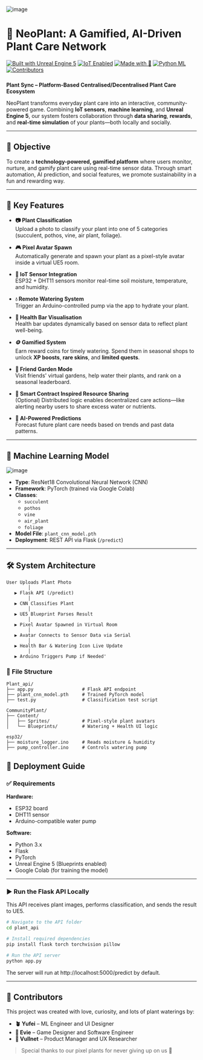 ![image](https://github.com/user-attachments/assets/b2e2fd2d-7bf3-496d-afed-6744a5109230)

# 🌿 NeoPlant: A Gamified, AI-Driven Plant Care Network
[![Built with Unreal Engine 5](https://img.shields.io/badge/Built%20with-UE5-blueviolet)]()
[![IoT Enabled](https://img.shields.io/badge/IoT-ESP32%20+DHT11-success)]()
[![Made with 💚](https://img.shields.io/badge/Made%20with-%F0%9F%92%9A%20Love%20%26%20Plants-lightgreen)]()
[![Python ML](https://img.shields.io/badge/Machine%20Learning-PyTorch-yellow)]()
[![Contributors](https://img.shields.io/badge/Team-Yufei%2C%20Evie%2C%20Vullnet-blue)]()
###

**Plant Sync – Platform-Based Centralised/Decentralised Plant Care Ecosystem**

NeoPlant transforms everyday plant care into an interactive, community-powered game. Combining **IoT sensors**, **machine learning**, and **Unreal Engine 5**, our system fosters collaboration through **data sharing**, **rewards**, and **real-time simulation** of your plants—both locally and socially.

---

## 🎯 Objective

To create a **technology-powered, gamified platform** where users monitor, nurture, and gamify plant care using real-time sensor data. Through smart automation, AI prediction, and social features, we promote sustainability in a fun and rewarding way.

---

## 🌟 Key Features

- **📷 Plant Classification**  
  Upload a photo to classify your plant into one of 5 categories (succulent, pothos, vine, air plant, foliage).

- **🎮 Pixel Avatar Spawn**  
  Automatically generate and spawn your plant as a pixel-style avatar inside a virtual UE5 room.

- **📡 IoT Sensor Integration**  
  ESP32 + DHT11 sensors monitor real-time soil moisture, temperature, and humidity.

- **💧 Remote Watering System**  
  Trigger an Arduino-controlled pump via the app to hydrate your plant.

- **💚 Health Bar Visualisation**  
  Health bar updates dynamically based on sensor data to reflect plant well-being.

- **🪙 Gamified System**  
  Earn reward coins for timely watering. Spend them in seasonal shops to unlock **XP boosts**, **rare skins**, and **limited quests**.

- **🏡 Friend Garden Mode**  
  Visit friends' virtual gardens, help water their plants, and rank on a seasonal leaderboard.

- **🔗 Smart Contract Inspired Resource Sharing**  
  (Optional) Distributed logic enables decentralized care actions—like alerting nearby users to share excess water or nutrients.

- **🧠 AI-Powered Predictions**  
  Forecast future plant care needs based on trends and past data patterns.

---

## 🧠 Machine Learning Model

![image](https://github.com/user-attachments/assets/58136ce0-0a90-488d-a0c0-c21deb8c470a)

- **Type**: ResNet18 Convolutional Neural Network (CNN)  
- **Framework**: PyTorch (trained via Google Colab)  
- **Classes**:
  - `succulent`
  - `pothos`
  - `vine`
  - `air_plant`
  - `foliage`
- **Model File**: `plant_cnn_model.pth`  
- **Deployment**: REST API via Flask (`/predict`)

---

## 🛠️ System Architecture

```plaintext
User Uploads Plant Photo
        │
   ▶ Flask API (/predict)
        │
   ▶ CNN Classifies Plant
        │
   ▶ UE5 Blueprint Parses Result
        │
   ▶ Pixel Avatar Spawned in Virtual Room
        │
   ▶ Avatar Connects to Sensor Data via Serial
        │
   ▶ Health Bar & Watering Icon Live Update
        │
   ▶ Arduino Triggers Pump if Needed'
 ```
###

### 📁 File Structure
```plaintext
Plant_api/
├── app.py                  # Flask API endpoint
├── plant_cnn_model.pth     # Trained PyTorch model
├── test.py                 # Classification test script

CommunityPlant/
├── Content/
│   ├── Sprites/            # Pixel-style plant avatars
│   └── Blueprints/         # Watering + Health UI logic

esp32/
├── moisture_logger.ino     # Reads moisture & humidity
├── pump_controller.ino     # Controls watering pump
 ```

## 🚀 Deployment Guide

### ✅ Requirements

**Hardware:**
- ESP32 board
- DHT11 sensor
- Arduino-compatible water pump

**Software:**
- Python 3.x
- Flask
- PyTorch
- Unreal Engine 5 (Blueprints enabled)
- Google Colab (for training the model)

---

### ▶️ Run the Flask API Locally

This API receives plant images, performs classification, and sends the result to UE5.

```bash
# Navigate to the API folder
cd plant_api

# Install required dependencies
pip install flask torch torchvision pillow

# Run the API server
python app.py
```
The server will run at http://localhost:5000/predict by default.

---

## 👥 Contributors

This project was created with love, curiosity, and lots of plant waterings by:

- **🪴 Yufei** – ML Engineer and UI Designer 
- **🌸 Evie** – Game Designer and Software Engineer
- **🌿 Vullnet** – Product Manager and UX Researcher

> Special thanks to our pixel plants for never giving up on us 🌱

